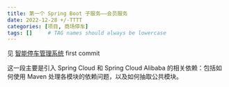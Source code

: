 ```yaml
---
title: 第一个 Spring Boot 子服务——会员服务
date: 2022-12-28 +/-TTTT
categories: [项目, 商场停车]
tags: []     # TAG names should always be lowercase
---
```


见 [智能停车管理系统](https://github.com/Casflawed/parking-project) first commit

这一段主要是引入 Spring Cloud 和 Spring Cloud Alibaba 的相关依赖：包括如何使用 Maven 处理各模块的依赖问题，以及如何抽取公共模块。
